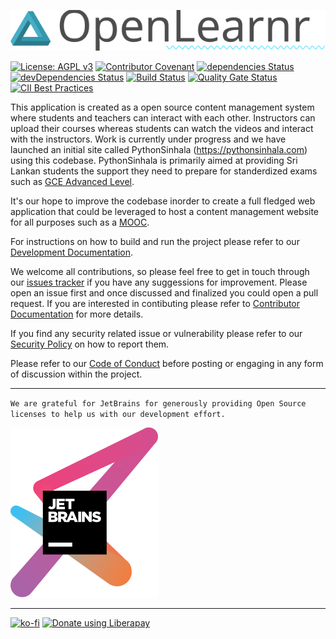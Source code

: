 ![OpenLearnr](docs/images/OpenLearnr.svg)

[![License: AGPL v3](https://img.shields.io/badge/License-AGPL%20v3-blue.svg)](https://www.gnu.org/licenses/agpl-3.0) [![Contributor Covenant](https://img.shields.io/badge/Contributor%20Covenant-v1.4%20adopted-ff69b4.svg)](https://github.com/python-sinhala-education-society/OpenLearnr/blob/master/CODE_OF_CONDUCT.md) [![dependencies Status](https://david-dm.org/python-sinhala-education-society/OpenLearnr/status.svg)](https://david-dm.org/python-sinhala-education-society/OpenLearnr) [![devDependencies Status](https://david-dm.org/python-sinhala-education-society/OpenLearnr/dev-status.svg)](https://david-dm.org/python-sinhala-education-society/OpenLearnr?type=dev) [![Build Status](https://travis-ci.org/python-sinhala-education-society/OpenLearnr.svg?branch=master)](https://travis-ci.org/python-sinhala-education-society/OpenLearnr) [![Quality Gate Status](https://sonarcloud.io/api/project_badges/measure?project=com.asanka.tutor%3Aopen-learnr&metric=alert_status)](https://sonarcloud.io/dashboard?id=com.asanka.tutor%3Aopen-learnr) [![CII Best Practices](https://bestpractices.coreinfrastructure.org/projects/2975/badge)](https://bestpractices.coreinfrastructure.org/projects/2975)

This application is created as a open source content management system where students and teachers can interact with each other. Instructors can upload their courses whereas students can watch the videos and interact with the instructors. Work is currently under progress and we have launched an initial site called PythonSinhala (https://pythonsinhala.com) using this codebase. PythonSinhala is primarily aimed at providing Sri Lankan students the support they need to prepare for standerdized exams such as [GCE Advanced Level](https://en.wikipedia.org/wiki/GCE_Advanced_Level_in_Sri_Lanka).

It's our hope to improve the codebase inorder to create a full fledged web application that could be leveraged to host a content management website for all purposes such as a [MOOC](https://en.wikipedia.org/wiki/Massive_open_online_course).

For instructions on how to build and run the project please refer to our [Development Documentation](https://github.com/python-sinhala-education-society/OpenLearnr/blob/master/docs/DEVELOPER_DOCUMENTATION.md).

We welcome all contributions, so please feel free to get in touch through our [issues tracker](https://github.com/python-sinhala-education-society/OpenLearnr/issues) if you have any suggessions for improvement. Please open an issue first and once discussed and finalized you could open a pull request. If you are interested in contibuting please refer to [Contributor Documentation](https://github.com/python-sinhala-education-society/OpenLearnr/blob/master/docs/CONTRIBUTING.md) for more details.

If you find any security related issue or vulnerability please refer to our [Security Policy](https://github.com/python-sinhala-education-society/OpenLearnr/blob/develop/SECURITY.md) on how to report them.

Please refer to our [Code of Conduct](https://github.com/python-sinhala-education-society/OpenLearnr/blob/master/docs/CODE_OF_CONDUCT.md) before posting or engaging in any form of discussion within the project.

---

`We are grateful for JetBrains for generously providing Open Source licenses to help us with our development effort.`

[![JetBrains Logo](docs/images/jetbrains-logo.svg)](https://www.jetbrains.com/?from=OpenLearnr)

---

[![ko-fi](https://www.ko-fi.com/img/githubbutton_sm.svg)](https://ko-fi.com/Q5Q2Z2P1) <a href="https://liberapay.com/OpenLearnr/donate"><img alt="Donate using Liberapay" src="https://liberapay.com/assets/widgets/donate.svg"></a>
